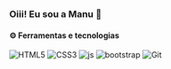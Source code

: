 ### Oiii! Eu sou a Manu 👋
<div style="display:inline_block">
<h4>⚙ Ferramentas e tecnologias</h4>
<p>
<img alt="HTML5" src="https://img.shields.io/badge/html5-%23ffd2ce.svg?style=for-the-badge&logo=html5&logoColor=140200"/>
<img alt="CSS3" src="https://img.shields.io/badge/css3-%23ffd2ce.svg?style=for-the-badge&logo=css3&logoColor=140200"/>
<img alt="js" src="https://img.shields.io/badge/javascript-%23ffd2ce.svg?style=for-the-badge&logo=javascript&logoColor=140200"/>
<img alt="bootstrap" src="https://img.shields.io/badge/bootstrap-%23ffd2ce.svg?style=for-the-badge&logo=bootstrap&logoColor=140200"/>
<img alt="Git" src="https://img.shields.io/badge/Git-%23ffd2ce.svg?style=for-the-badge&logo=git&logoColor=140200"/>
  </p>
</div>
<br>
